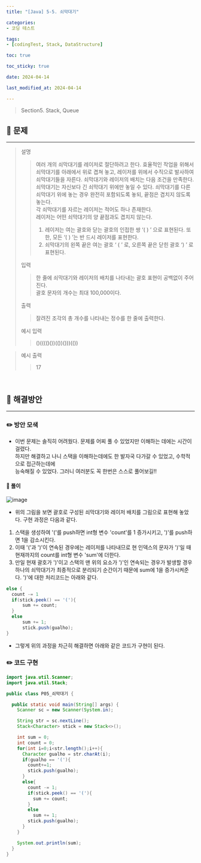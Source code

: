 ```yaml
---
title: "[Java] 5-5. 쇠막대기"

categories:
- 코딩 테스트

tags:
- [codingTest, Stack, DataStructure]

toc: true

toc_sticky: true

date: 2024-04-14

last_modified_at: 2024-04-14

---
```


> Section5. Stack, Queue


## :round_pushpin: 문제

-----
>설명
> >여러 개의 쇠막대기를 레이저로 절단하려고 한다. 효율적인 작업을 위해서 쇠막대기를 아래에서 위로 겹쳐 놓고,
레이저를 위에서 수직으로 발사하여 쇠막대기들을 자른다. 쇠막대기와 레이저의 배치는 다음 조건을 만족한다.<br>
쇠막대기는 자신보다 긴 쇠막대기 위에만 놓일 수 있다. 쇠막대기를 다른 쇠막대기 위에 놓는 경우 완전히 포함되도록 놓되,
끝점은 겹치지 않도록 놓는다.<br>
각 쇠막대기를 자르는 레이저는 적어도 하나 존재한다.<br>
레이저는 어떤 쇠막대기의 양 끝점과도 겹치지 않는다.<br>
>>1. 레이저는 여는 괄호와 닫는 괄호의 인접한 쌍 ‘( ) ’ 으로 표현된다. 또한, 모든 ‘( ) ’는 반 드시 레이저를 표현한다.
>>2. 쇠막대기의 왼쪽 끝은 여는 괄호 ‘ ( ’ 로, 오른쪽 끝은 닫힌 괄호 ‘) ’ 로 표현된다.
>
> 입력
> > 한 줄에 쇠막대기와 레이저의 배치를 나타내는 괄호 표현이 공백없이 주어진다.<br>
괄호 문자의 개수는 최대 100,000이다.
>
> 출력
> >잘려진 조각의 총 개수를 나타내는 정수를 한 줄에 출력한다.
>
> 예시 입력
> >()(((()())(())()))(())

>
> 예시 출력
> >17
<br>

## :round_pushpin: 해결방안

------
### :pencil2: 방안 모색
- 이번 문제는 솔직히 어려웠다. 문제를 어찌 풀 수 있었지만 이해하는 데에는 시간이 걸렸다.<br>
하지만 해결하고 나니 스택을 이해하는데에도 한 발자국 다가갈 수 있었고, 수학적으로 접근하는데에<br>
능숙해질 수 있었다. 그러니 여러분도 꼭 한번은 스스로 풀어보길!!

#### :notebook: 풀이

![image](https://github.com/wjd4204/taveshot/assets/110841041/03de6447-430f-41d8-ab73-30736340c282)
- 위의 그림을 보면 괄호로 구성된 쇠막대기와 레이저 배치를 그림으로 표현해 놓았다. 구현 과정은 다음과 같다.
1. 스택을 생성하여 '('를 push하면 int형 변수 'count'를 1 증가시키고, ')'를 push하면 1을 감소시킨다. 
2. 이때 '('과 ')'이 연속된 경우에는 레이저를 나타내므로 현 인덱스의 문자가 ')'일 때 현재까지의 count를 int형 변수 'sum'에 더한다.
3. 만일 현재 괄호가 ')'이고 스택의 맨 위의 요소가 ')'인 연속되는 경우가 발생할 경우 하나의 쇠막대기가 최종적으로
분리되기 순간이기 때문에 sum에 1을 증가시켜준다. ')'에 대한 처리코드는 아래와 같다.
```java
else {
  count -= 1
  if(stick.peek() == '('){
      sum += count;
  }
  else
      sum += 1;
      stick.push(gualho);
}
```

- 그렇게 위의 과정을 차근히 해결하면 아래와 같은 코드가 구현이 된다.

### :pencil2: 코드 구현

```java
import java.util.Scanner;
import java.util.Stack;

public class P05_쇠막대기 {

  public static void main(String[] args) {
    Scanner sc = new Scanner(System.in);

    String str = sc.nextLine();
    Stack<Character> stick = new Stack<>();

    int sum = 0;
    int count = 0;
    for(int i=0;i<str.length();i++){
      Character gualho = str.charAt(i);
      if(gualho == '('){
        count+=1;
        stick.push(gualho);
      }
      else{
        count -= 1;
        if(stick.peek() == '('){
          sum += count;
        }
        else
          sum += 1;
        stick.push(gualho);
      }
    }

    System.out.println(sum);
  }
}

```
